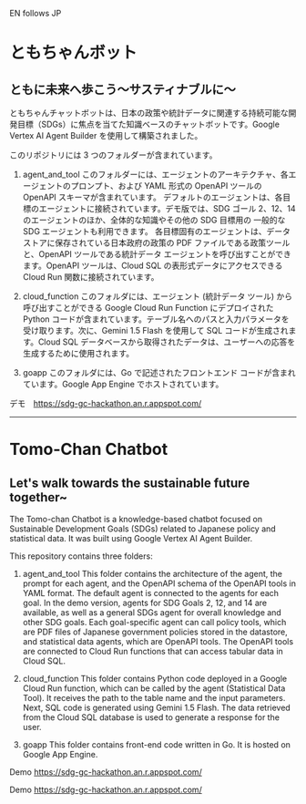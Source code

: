 EN follows JP

# ともちゃんボット
## ともに未来へ歩こう〜サスティナブルに〜

ともちゃんチャットボットは、日本の政策や統計データに関連する持続可能な開発目標（SDGs）に焦点を当てた知識ベースのチャットボットです。Google Vertex AI Agent Builder を使用して構築されました。

このリポジトリには 3 つのフォルダーが含まれています。

1. agent_and_tool
このフォルダーには、エージェントのアーキテクチャ、各エージェントのプロンプト、および YAML 形式の OpenAPI ツールの OpenAPI スキーマが含まれています。
デフォルトのエージェントは、各目標のエージェントに接続されています。デモ版では、SDG ゴール 2、12、14 のエージェントのほか、全体的な知識やその他の SDG 目標用の 一般的な SDG エージェントも利用できます。
各目標固有のエージェントは、データストアに保存されている日本政府の政策の PDF ファイルである政策ツールと、OpenAPI ツールである統計データ エージェントを呼び出すことができます。OpenAPI ツールは、Cloud SQL の表形式データにアクセスできる Cloud Run 関数に接続されています。

2. cloud_function
このフォルダには、エージェント (統計データ ツール) から呼び出すことができる Google Cloud Run Function にデプロイされた Python コードが含まれています。テーブル名へのパスと入力パラメータを受け取ります。次に、Gemini 1.5 Flash を使用して SQL コードが生成されます。Cloud SQL データベースから取得されたデータは、ユーザーへの応答を生成するために使用されます。

3. goapp
このフォルダには、Go で記述されたフロントエンド コードが含まれています。Google App Engine でホストされています。

デモ　https://sdg-gc-hackathon.an.r.appspot.com/
__________________

# Tomo-Chan Chatbot
## Let's walk towards the sustainable future together~

The Tomo-chan Chatbot is a knowledge-based chatbot focused on Sustainable Development Goals (SDGs) related to Japanese policy and statistical data. It was built using Google Vertex AI Agent Builder.

This repository contains three folders:

1. agent_and_tool
This folder contains the architecture of the agent, the prompt for each agent, and the OpenAPI schema of the OpenAPI tools in YAML format.
The default agent is connected to the agents for each goal. In the demo version, agents for SDG Goals 2, 12, and 14 are available, as well as a general SDGs agent for overall knowledge and other SDG goals.
Each goal-specific agent can call policy tools, which are PDF files of Japanese government policies stored in the datastore, and statistical data agents, which are OpenAPI tools. The OpenAPI tools are connected to Cloud Run functions that can access tabular data in Cloud SQL.

2. cloud_function
This folder contains Python code deployed in a Google Cloud Run function, which can be called by the agent (Statistical Data Tool). It receives the path to the table name and the input parameters. Next, SQL code is generated using Gemini 1.5 Flash. The data retrieved from the Cloud SQL database is used to generate a response for the user.

3. goapp
This folder contains front-end code written in Go. It is hosted on Google App Engine.

Demo https://sdg-gc-hackathon.an.r.appspot.com/

Demo https://sdg-gc-hackathon.an.r.appspot.com/

